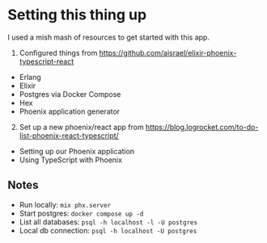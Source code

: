 # Setting this thing up

I used a mish mash of resources to get started with this app.

1. Configured things from https://github.com/aisrael/elixir-phoenix-typescript-react

- Erlang
- Elixir
- Postgres via Docker Compose
- Hex
- Phoenix application generator

2. Set up a new phoenix/react app from https://blog.logrocket.com/to-do-list-phoenix-react-typescript/

- Setting up our Phoenix application
- Using TypeScript with Phoenix

## Notes

- Run locally: `mix phx.server`
- Start postgres: `docker compose up -d`
- List all databases: `psql -h localhost -l -U postgres`
- Local db connection: `psql -h localhost -U postgres`
